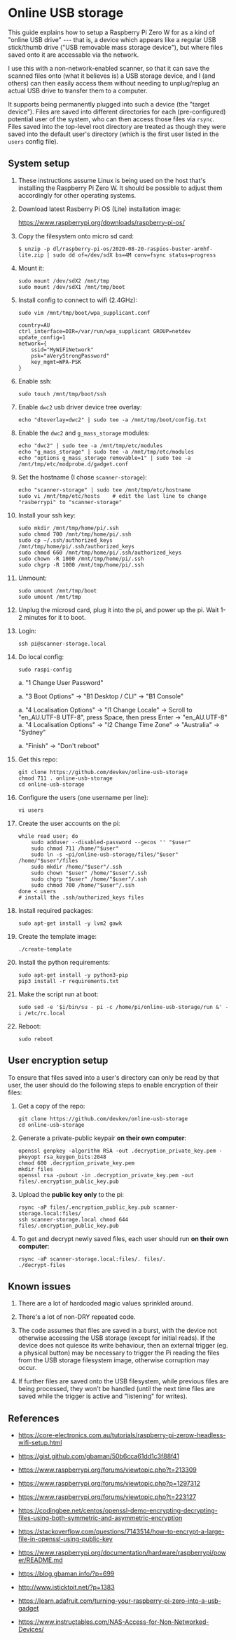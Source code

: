 Online USB storage
===================

This guide explains how to setup a Raspberry Pi Zero W for as a kind of "online USB drive" --- that is, a device which appears like a regular USB stick/thumb drive ("USB removable mass storage device"), but where files saved onto it are accessable via the network.

I use this with a non-network-enabled scanner, so that it can save the scanned files onto (what it believes is) a USB storage device, and I (and others) can then easily access them without needing to unplug/replug an actual USB drive to transfer them to a computer.

It supports being permanently plugged into such a device (the "target device").  Files are saved into different directories for each (pre-configured) potential user of the system, who can then access those files via `rsync`.  Files saved into the top-level root directory are treated as though they were saved into the default user's directory (which is the first user listed in the `users` config file).

System setup
-------------

1. These instructions assume Linux is being used on the host that's installing the Raspberry Pi Zero W.  It should be possible to adjust them accordingly for other operating systems.

1. Download latest Rasberry Pi OS (Lite) installation image:

    https://www.raspberrypi.org/downloads/raspberry-pi-os/

1. Copy the filesystem onto micro sd card:

    ```
    $ unzip -p dl/raspberry-pi-os/2020-08-20-raspios-buster-armhf-lite.zip | sudo dd of=/dev/sdX bs=4M conv=fsync status=progress
    ```

1. Mount it:

    ```
    sudo mount /dev/sdX2 /mnt/tmp
    sudo mount /dev/sdX1 /mnt/tmp/boot
    ```

1. Install config to connect to wifi (2.4GHz):

    ```
    sudo vim /mnt/tmp/boot/wpa_supplicant.conf
    ```

    ```
    country=AU
    ctrl_interface=DIR=/var/run/wpa_supplicant GROUP=netdev
    update_config=1
    network={
        ssid="MyWiFiNetwork"
        psk="aVeryStrongPassword"
        key_mgmt=WPA-PSK
    }
    ```

1. Enable ssh:

    ```
    sudo touch /mnt/tmp/boot/ssh
    ```

1. Enable `dwc2` usb driver device tree overlay:

    ```
    echo "dtoverlay=dwc2" | sudo tee -a /mnt/tmp/boot/config.txt
    ```

1. Enable the `dwc2` and `g_mass_storage` modules:

    ```
    echo "dwc2" | sudo tee -a /mnt/tmp/etc/modules
    echo "g_mass_storage" | sudo tee -a /mnt/tmp/etc/modules
    echo "options g_mass_storage removable=1" | sudo tee -a /mnt/tmp/etc/modprobe.d/gadget.conf
    ```

1. Set the hostname (I chose `scanner-storage`):

    ```
    echo "scanner-storage" | sudo tee /mnt/tmp/etc/hostname
    sudo vi /mnt/tmp/etc/hosts    # edit the last line to change "rasberrypi" to "scanner-storage"
    ```

1. Install your ssh key:

    ```
    sudo mkdir /mnt/tmp/home/pi/.ssh
    sudo chmod 700 /mnt/tmp/home/pi/.ssh
    sudo cp ~/.ssh/authorized_keys /mnt/tmp/home/pi/.ssh/authorized_keys
    sudo chmod 660 /mnt/tmp/home/pi/.ssh/authorized_keys
    sudo chown -R 1000 /mnt/tmp/home/pi/.ssh
    sudo chgrp -R 1000 /mnt/tmp/home/pi/.ssh
    ```

1. Unmount:

    ```
    sudo umount /mnt/tmp/boot
    sudo umount /mnt/tmp
    ```

1. Unplug the microsd card, plug it into the pi, and power up the pi.  Wait 1-2 minutes for it to boot.

1. Login:

    ```
    ssh pi@scanner-storage.local
    ```

1. Do local config:

    ```
    sudo raspi-config
    ```

    a. "1 Change User Password"

    a. "3 Boot Options" -> "B1 Desktop / CLI" -> "B1 Console"

    a. "4 Localisation Options" -> "I1 Change Locale" -> Scroll to "en_AU.UTF-8 UTF-8", press Space, then press Enter -> "en_AU.UTF-8"
    a. "4 Localisation Options" -> "I2 Change Time Zone" -> "Australia" -> "Sydney"

    a. "Finish" -> "Don't reboot"

1. Get this repo:

    ```
    git clone https://github.com/devkev/online-usb-storage
    chmod 711 . online-usb-storage
    cd online-usb-storage
    ```

1. Configure the users (one username per line):

    ```
    vi users
    ```

1. Create the user accounts on the pi:

    ```
    while read user; do
        sudo adduser --disabled-password --gecos '' "$user"
        sudo chmod 711 /home/"$user"
        sudo ln -s ~pi/online-usb-storage/files/"$user" /home/"$user"/files
        sudo mkdir /home/"$user"/.ssh
        sudo chown "$user" /home/"$user"/.ssh
        sudo chgrp "$user" /home/"$user"/.ssh
        sudo chmod 700 /home/"$user"/.ssh
    done < users
    # install the .ssh/authorized_keys files
    ```

1. Install required packages:

    ```
    sudo apt-get install -y lvm2 gawk
    ```

1. Create the template image:

    ```
    ./create-template
    ```

1. Install the python requirements:

    ```
    sudo apt-get install -y python3-pip
    pip3 install -r requirements.txt
    ```

1. Make the script run at boot:

    ```
    sudo sed -e '$i/bin/su - pi -c /home/pi/online-usb-storage/run &' -i /etc/rc.local
    ```

1. Reboot:

    ```
    sudo reboot
    ```

User encryption setup
----------------------

To ensure that files saved into a user's directory can only be read by that user, the user should do the following steps to enable encryption of their files:

1. Get a copy of the repo:

    ```
    git clone https://github.com/devkev/online-usb-storage
    cd online-usb-storage
    ```

1. Generate a private-public keypair **on their own computer**:

    ```
    openssl genpkey -algorithm RSA -out .decryption_private_key.pem -pkeyopt rsa_keygen_bits:2048
    chmod 600 .decryption_private_key.pem
    mkdir files
    openssl rsa -pubout -in .decryption_private_key.pem -out files/.encryption_public_key.pub
    ```

1. Upload the **public key only** to the pi:

    ```
    rsync -aP files/.encryption_public_key.pub scanner-storage.local:files/
    ssh scanner-storage.local chmod 644 files/.encryption_public_key.pub
    ```

1. To get and decrypt newly saved files, each user should run **on their own computer**:

    ```
    rsync -aP scanner-storage.local:files/. files/.
    ./decrypt-files
    ```


Known issues
-------------

1. There are a lot of hardcoded magic values sprinkled around.

1. There's a lot of non-DRY repeated code.

1. The code assumes that files are saved in a burst, with the device not otherwise accessing the USB storage (except for initial reads).  If the device does not quiesce its write behaviour, then an external trigger (eg. a physical button) may be necessary to trigger the Pi reading the files from the USB storage filesystem image, otherwise corruption may occur.

1. If further files are saved onto the USB filesystem, while previous files are being processed, they won't be handled (until the next time files are saved while the trigger is active and "listening" for writes).


References
-----------

* https://core-electronics.com.au/tutorials/raspberry-pi-zerow-headless-wifi-setup.html
* https://gist.github.com/gbaman/50b6cca61dd1c3f88f41
* https://www.raspberrypi.org/forums/viewtopic.php?t=213309
* https://www.raspberrypi.org/forums/viewtopic.php?p=1297312
* https://www.raspberrypi.org/forums/viewtopic.php?t=223127
* https://codingbee.net/centos/openssl-demo-encrypting-decrypting-files-using-both-symmetric-and-asymmetric-encryption
* https://stackoverflow.com/questions/7143514/how-to-encrypt-a-large-file-in-openssl-using-public-key

* https://www.raspberrypi.org/documentation/hardware/raspberrypi/power/README.md
* https://blog.gbaman.info/?p=699
* http://www.isticktoit.net/?p=1383
* https://learn.adafruit.com/turning-your-raspberry-pi-zero-into-a-usb-gadget
* https://www.instructables.com/NAS-Access-for-Non-Networked-Devices/
